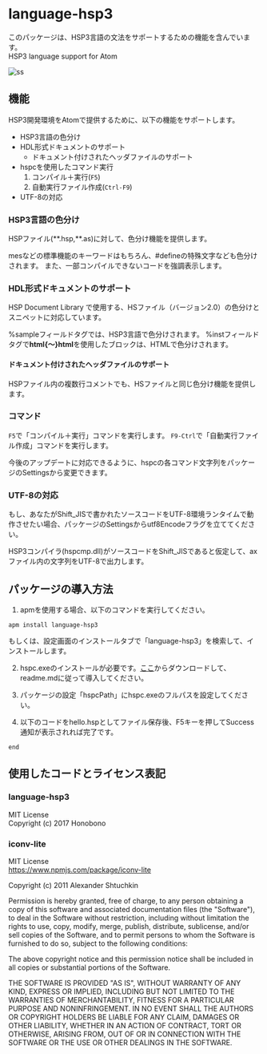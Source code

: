 # language-hsp3
このパッケージは、HSP3言語の文法をサポートするための機能を含んでいます。  
HSP3 language support for Atom

<img src="https://raw.githubusercontent.com/honobonosun/language-hsp3/master/ss.png" alt="ss" title="ss">

## 機能
HSP3開発環境をAtomで提供するために、以下の機能をサポートします。

- HSP3言語の色分け
- HDL形式ドキュメントのサポート
  - ドキュメント付けされたヘッダファイルのサポート
- hspcを使用したコマンド実行
  1. コンパイル＋実行(`F5`)
  2. 自動実行ファイル作成(`Ctrl-F9`)
- UTF-8の対応

### HSP3言語の色分け
HSPファイル(\*\*.hsp,\*\*.as)に対して、色分け機能を提供します。

mesなどの標準機能のキーワードはもちろん、#defineの特殊文字なども色分けされます。
また、一部コンパイルできないコードを強調表示します。

### HDL形式ドキュメントのサポート
HSP Document Library で使用する、HSファイル（バージョン2.0）の色分けとスニペットに対応しています。

%sampleフィールドタグでは、HSP3言語で色分けされます。
%instフィールドタグで**html{～}html**を使用したブロックは、HTMLで色分けされます。

#### ドキュメント付けされたヘッダファイルのサポート
HSPファイル内の複数行コメントでも、HSファイルと同じ色分け機能を提供します。

### コマンド
`F5`で「コンパイル＋実行」コマンドを実行します。
`F9-Ctrl`で「自動実行ファイル作成」コマンドを実行します。

今後のアップデートに対応できるように、hspcの各コマンド文字列をパッケージのSettingsから変更できます。

### UTF-8の対応
もし、あなたがShift_JISで書かれたソースコードをUTF-8環境ランタイムで動作させたい場合、パッケージのSettingsからutf8Encodeフラグを立ててください。

HSP3コンパイラ(hspcmp.dll)がソースコードをShift_JISであると仮定して、axファイル内の文字列をUTF-8で出力します。

## パッケージの導入方法
1. apmを使用する場合、以下のコマンドを実行してください。
  ```
  apm install language-hsp3
  ```
  もしくは、設定画面のインストールタブで「language-hsp3」を検索して、インストールします。

2. hspc.exeのインストールが必要です。[ここ](http://dev.onionsoft.net/seed/info.ax?id=1392)からダウンロードして、readme.mdに従って導入してください。

3. パッケージの設定「hspcPath」にhspc.exeのフルパスを設定してください。

4. 以下のコードをhello.hspとしてファイル保存後、F5キーを押してSuccess通知が表示されれば完了です。
  ```hello.hsp
  end
  ```

## 使用したコードとライセンス表記
### language-hsp3
MIT License  
Copyright (c) 2017 Honobono

### iconv-lite
MIT License  
<https://www.npmjs.com/package/iconv-lite>

Copyright (c) 2011 Alexander Shtuchkin

Permission is hereby granted, free of charge, to any person obtaining
a copy of this software and associated documentation files (the
"Software"), to deal in the Software without restriction, including
without limitation the rights to use, copy, modify, merge, publish,
distribute, sublicense, and/or sell copies of the Software, and to
permit persons to whom the Software is furnished to do so, subject to
the following conditions:

The above copyright notice and this permission notice shall be
included in all copies or substantial portions of the Software.

THE SOFTWARE IS PROVIDED "AS IS", WITHOUT WARRANTY OF ANY KIND,
EXPRESS OR IMPLIED, INCLUDING BUT NOT LIMITED TO THE WARRANTIES OF
MERCHANTABILITY, FITNESS FOR A PARTICULAR PURPOSE AND
NONINFRINGEMENT. IN NO EVENT SHALL THE AUTHORS OR COPYRIGHT HOLDERS BE
LIABLE FOR ANY CLAIM, DAMAGES OR OTHER LIABILITY, WHETHER IN AN ACTION
OF CONTRACT, TORT OR OTHERWISE, ARISING FROM, OUT OF OR IN CONNECTION
WITH THE SOFTWARE OR THE USE OR OTHER DEALINGS IN THE SOFTWARE.
